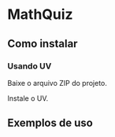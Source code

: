 # MathQuiz

## Como instalar

### Usando UV

Baixe o arquivo ZIP do projeto.

Instale o UV.

## Exemplos de uso